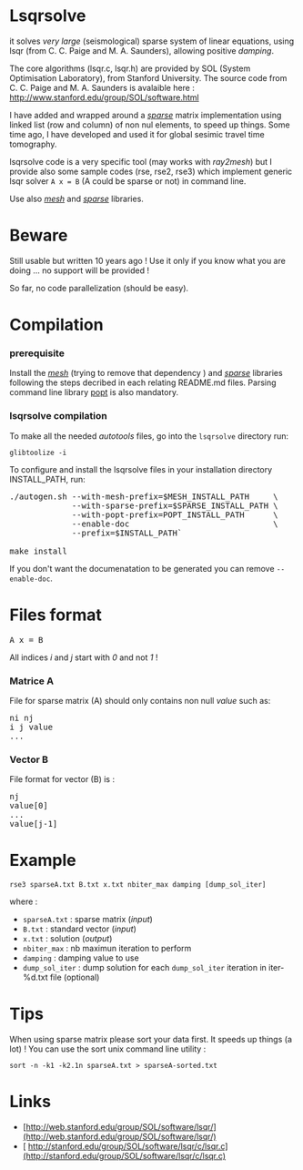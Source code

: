 # Lsqrsolve

it solves *very large* (seismological) sparse system of linear equations, using lsqr (from C. C. Paige and M. A. Saunders), allowing positive *damping*.

The core algorithms (lsqr.c, lsqr.h) are provided by SOL (System Optimisation Laboratory), from Stanford University. The source code from C. C. Paige and M. A. Saunders is avalaible here :
	http://www.stanford.edu/group/SOL/software.html

I have added and wrapped around a *[sparse](https://github.com/marcopovitch/sparse)* matrix implementation using linked list (row and column) of non nul elements, to speed up things. Some time ago, I have developed and used it for global sesimic travel time tomography.

lsqrsolve code is a very specific tool (may works with *ray2mesh*) but 
I provide also some sample codes (rse, rse2, rse3) which implement generic
lsqr solver `A x = B` (A could be sparse or not) in command line.

Use also *[mesh](https://github.com/marcopovitch/mesh)* and *[sparse](https://github.com/marcopovitch/sparse)* libraries.

# Beware
 
Still usable but written 10 years ago ! Use it only if you know what you are doing ... no support will be provided !

So far, no code parallelization (should be easy).


# Compilation

### prerequisite

Install the *[mesh](https://github.com/marcopovitch/mesh)* (trying to remove that dependency ) and *[sparse](https://github.com/marcopovitch/sparse)* libraries following the steps decribed in each relating README.md files. 
Parsing command line library [popt](http://directory.fsf.org/wiki/Popt) is also mandatory.

### lsqrsolve compilation  

To make all the needed *autotools* files, go into the `lsqrsolve` directory run:

`glibtoolize -i`

To configure and install the lsqrsolve files in your installation directory INSTALL_PATH, run:

<pre>
./autogen.sh --with-mesh-prefix=$MESH_INSTALL_PATH     \
             --with-sparse-prefix=$SPARSE_INSTALL_PATH \ 
             --with-popt-prefix=POPT_INSTALL_PATH      \
             --enable-doc                              \
             --prefix=$INSTALL_PATH`

make install
</pre>
 
If you don't want the documenatation to be generated you can remove `--enable-doc`. 

 
# Files format

<pre>
A x = B
</pre>

All indices *i* and *j* start with *0* and not *1* !

### Matrice A

File for sparse matrix (A) should only contains non null *value* such as:
<pre>
ni nj
i j value
...
</pre>

### Vector B

File format for vector (B) is :
<pre>
nj
value[0]
...
value[j-1]
</pre>

# Example
`rse3 sparseA.txt B.txt x.txt nbiter_max damping [dump_sol_iter]`

where :

- `sparseA.txt`   : sparse matrix (*input*)
- `B.txt`         : standard vector (*input*)
- `x.txt`         : solution (*output*)
- `nbiter_max`   : nb maximun iteration to perform
- `damping`      : damping value to use
- `dump_sol_iter` : dump solution for each `dump_sol_iter` iteration in iter-%d.txt file (optional)

# Tips
When using sparse matrix please sort your data first. It speeds up things (a lot) !
You can use the sort unix command line utility :

`sort -n -k1 -k2.1n sparseA.txt > sparseA-sorted.txt`




# Links

* [http://web.stanford.edu/group/SOL/software/lsqr/](http://web.stanford.edu/group/SOL/software/lsqr/)
* [ http://stanford.edu/group/SOL/software/lsqr/c/lsqr.c](http://stanford.edu/group/SOL/software/lsqr/c/lsqr.c)

